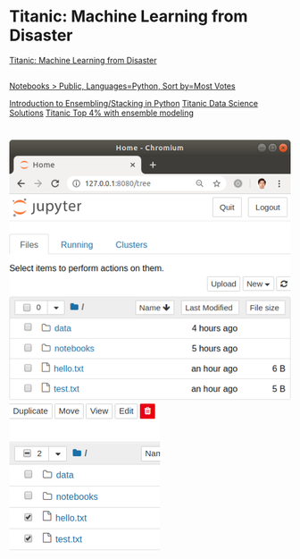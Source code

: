 # Titanic: Machine Learning from Disaster

[Titanic: Machine Learning from Disaster](https://www.kaggle.com/c/titanic?utm_medium=email&utm_source=intercom&utm_campaign=sept-2019-onboarding)

## 

[Notebooks > Public, Languages=Python, Sort by=Most Votes](https://www.kaggle.com/c/titanic/notebooks?sortBy=voteCount&group=everyone&pageSize=20&competitionId=3136&language=Python)

[Introduction to Ensembling/Stacking in Python](https://www.kaggle.com/arthurtok/introduction-to-ensembling-stacking-in-python)
[Titanic Data Science Solutions](https://www.kaggle.com/startupsci/titanic-data-science-solutions)
[Titanic Top 4% with ensemble modeling](https://www.kaggle.com/yassineghouzam/titanic-top-4-with-ensemble-modeling)

#

<img src="images/kaggle-compete-titanic_dataset-jupyter_notebook.png">



<img src="images/kaggle-compete-titanic_dataset-jupyter_notebook-remove_files.png.png">



